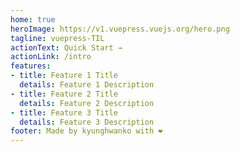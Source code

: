 ```yaml
---
home: true
heroImage: https://v1.vuepress.vuejs.org/hero.png
tagline: vuepress-TIL
actionText: Quick Start →
actionLink: /intro
features:
- title: Feature 1 Title
  details: Feature 1 Description
- title: Feature 2 Title
  details: Feature 2 Description
- title: Feature 3 Title
  details: Feature 3 Description
footer: Made by kyunghwanko with ❤️
---
```


